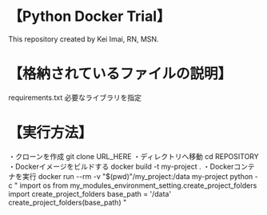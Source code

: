 # 【Python Docker Trial】
This repository created by Kei Imai, RN, MSN.

# 【格納されているファイルの説明】
requirements.txt
必要なライブラリを指定

# 【実行方法】
・クローンを作成
git clone URL_HERE
・ディレクトリへ移動
cd REPOSITORY
・Dockerイメージをビルドする
docker build -t my-project .
・Dockerコンテナを実行
docker run --rm -v "$(pwd)"/my_project:/data my-project python -c "
import os
from my_modules_environment_setting.create_project_folders import create_project_folders
base_path = '/data'
create_project_folders(base_path)
"
